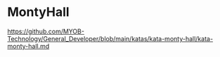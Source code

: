 # MontyHall
https://github.com/MYOB-Technology/General_Developer/blob/main/katas/kata-monty-hall/kata-monty-hall.md
